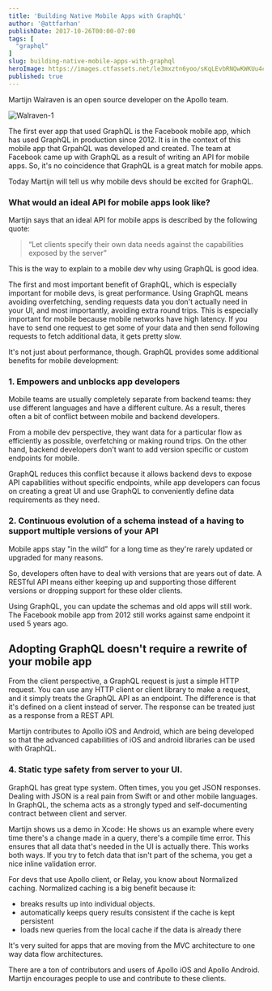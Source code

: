 ```yaml
---
title: 'Building Native Mobile Apps with GraphQL'
author: '@attfarhan'
publishDate: 2017-10-26T00:00-07:00
tags: [
  "graphql"
]
slug: building-native-mobile-apps-with-graphql
heroImage: https://images.ctfassets.net/le3mxztn6yoo/sKqLEvbRNQwKWKUu4cuMy/f3cb4423436f5759da78e970d35ddcc1/Walraven-2.JPG
published: true
---
```



Martijn Walraven is an open source developer on the Apollo team.

![Walraven-1](//images.contentful.com/le3mxztn6yoo/5jPwQ4jG36ww0Qc0ci4Y6q/fe44964175c36213871f5012729d8b0a/Walraven-1.png)

The first ever app that used GraphQL is the Facebook mobile app, which has used GraphQL in production since 2012.  It is in the context of this mobile app that GrpahQL was developed and created.  The team at Facebook came up with GraphQL as a result of writing an API for mobile apps. So, it's no coincidence that GraphQL is a great match for mobile apps.

Today Martijn will tell us why mobile devs should be excited for GraphQL.

### What would an ideal API for mobile apps look like?

Martijn says that an ideal API for mobile apps is described by the following quote:

> “Let clients specify their own data needs against the capabilities exposed by the server”

This is the way to explain to a mobile dev why using GraphQL is good idea.

The first and most important benefit of GraphQL, which is especially important for mobile devs, is great performance. Using GraphQL means avoiding overfetching, sending requests data you don't actually need in your UI, and most importantly, avoiding extra round trips. This is especially important for mobile because mobile networks have high latency.  If you have to send one request to get some of your data and then send following requests to fetch additional data, it gets pretty slow.

It's not just about performance, though. GraphQL provides some additional benefits for mobile development:

### 1. Empowers and unblocks app developers

Mobile teams are usually completely separate from backend teams: they use different languages and have a different culture.  As a result, theres often a bit of conflict between mobile and backend developers.

From a mobile dev perspective, they want data for a particular flow as efficiently as possible, overfetching or making round trips. On the other hand, backend developers don't want to add version specific or custom endpoints for mobile.

GraphQL reduces this conflict because it allows backend devs to expose API capabilities without specific endpoints, while app developers can focus on creating a great UI and use GraphQL to conveniently define data requirements as they need.

### 2. Continuous evolution of a schema instead of a having to support multiple versions of your API

Mobile apps stay "in the wild" for a long time as they're rarely updated or upgraded for many reasons.

So, developers often have to deal with versions that are years out of date.  A RESTful API means either keeping up and supporting those different versions or dropping support for these older clients.

Using GraphQL, you can update the schemas and old apps will still work. The Facebook mobile app from 2012 still works against same endpoint it used 5 years ago.

## Adopting GraphQL doesn't require a rewrite of your mobile app

From the client perspective, a GraphQL request is just a simple HTTP request.  You can use any HTTP client or client library to make a request, and it simply treats the GraphQL API as an endpoint.  The difference is that it's defined on a client instead of server. The response can be treated just as a response from a REST API.

Martijn contributes to Apollo iOS and Android, which are being developed so that the advanced capabilities of iOS and android libraries can be used with GraphQL.

### 4. Static type safety from server to your UI.

GraphQL has great type system.  Often times, you you get JSON responses.  Dealing with JSON is a real pain from Swift or and other mobile languages. In GraphQL, the schema acts as a strongly typed and self-documenting contract between client and server.

Martijn shows us a demo in Xcode:
He shows us an example where every time there's a change made in a query, there's a compile time error.  This ensures that all data that's needed in the UI is actually there.  This works both ways.  If you try to fetch data that isn't part of the schema, you get a nice inline validation error.

For devs that use Apollo client, or Relay, you know about Normalized caching.
Normalized caching is a big benefit because it:
* breaks results up into individual objects.
* automatically keeps query results consistent if the cache is kept persistent
* loads new queries from the local cache if the data is already there

It's very suited for apps that are moving from the MVC architecture to one way data flow architectures.

There are a ton of contributors and users of Apollo iOS and Apollo Android.  Martijn encourages people to use and contribute to these clients.
